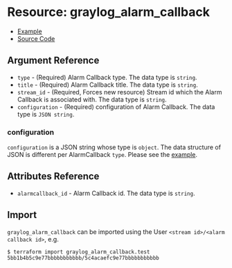 # Resource: graylog_alarm_callback

* [Example](https://github.com/terraform-provider-graylog/terraform-provider-graylog/blob/master/examples/alarm_callback.tf)
* [Source Code](https://github.com/terraform-provider-graylog/terraform-provider-graylog/blob/master/graylog/resource/stream/alarmcallback/resource.go)

## Argument Reference

* `type` - (Required) Alarm Callback type. The data type is `string`.
* `title` - (Required) Alarm Callback title. The data type is `string`.
* `stream_id` - (Required, Forces new resource) Stream id which the Alarm Callback is associated with. The data type is `string`.
* `configuration` - (Required) configuration of Alarm Callback. The data type is `JSON string`.

### configuration

`configuration` is a JSON string whose type is `object`.
The data structure of JSON is different per AlarmCallback `type`.
Please see the [example](https://github.com/terraform-provider-graylog/terraform-provider-graylog/blob/master/examples/alarm_callback.tf).

## Attributes Reference

* `alarmcallback_id` - Alarm Callback id. The data type is `string`.

## Import

`graylog_alarm_callback` can be imported using the User `<stream id>/<alarm callback id>`, e.g.

```console
$ terraform import graylog_alarm_callback.test 5bb1b4b5c9e77bbbbbbbbbbb/5c4acaefc9e77bbbbbbbbbbb
```
